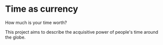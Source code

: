 # Time as currency

How much is your time worth?

This project aims to describe the acquisitive power of people's time around the globe.
